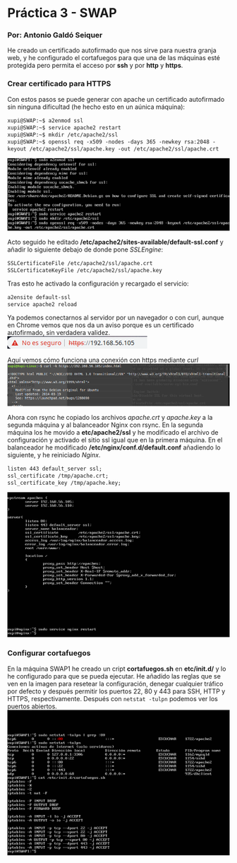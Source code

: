 # Práctica 3 - SWAP
### Por: Antonio Galdó Seiquer
He creado un certificado autofirmado que nos sirve para nuestra granja web, y he configurado el cortafuegos para que una de las máquinas esté protegida pero permita el acceso por __ssh__ y por __http__ y __https__.
### Crear certificado para HTTPS
Con estos pasos se puede generar con apache un certificado autofirmado sin ninguna dificultad (he hecho esto en un aúnica máquina):
```console
xupi@SWAP:~$ a2enmod ssl
xupi@SWAP:~$ service apache2 restart
xupi@SWAP:~$ mkdir /etc/apache2/ssl
xupi@SWAP:~$ openssl req -x509 -nodes -days 365 -newkey rsa:2048 -keyout /etc/apache2/ssl/apache.key -out /etc/apache2/ssl/apache.crt
```
![](1.png) 

Acto seguido he editado __/etc/apache2/sites-available/default-ssl.conf__ y añadir lo siguiente debajo de donde pone _SSLEngine_:
```
SSLCertificateFile /etc/apache2/ssl/apache.crt
SSLCertificateKeyFile /etc/apache2/ssl/apache.key
```
Tras esto he activado la configuración y recargado el servicio:
```
a2ensite default-ssl
service apache2 reload
```
Ya podemos conectarnos al servidor por un navegador o con curl, aunque en Chrome vemos que nos da un aviso porque es un certificado autofirmado, sin verdadera validez.
![](2.png) 

Aquí vemos cómo funciona una conexión con https mediante _curl_
![](3.png) 

Ahora con rsync he copiado los archivos _apache.crt_ y _apache.key_ a la segunda máquina y al balanceador Nginx con rsync. En la segunda máquina los he movido a __etc/apache2/ssl__ y he modificado el archivo de configuración y activado el sitio ssl igual que en la primera máquina.
En el balanceador he modificado __/etc/nginx/conf.d/default.conf__ añadiendo lo siguiente, y he reiniciado _Nginx_.
```
listen 443 default_server ssl;
ssl_certificate /tmp/apache.crt;
ssl_certificate_key /tmp/apache.key;
```
![](6.png)
 
### Configurar cortafuegos
En la máquina SWAP1 he creado un cript __cortafuegos.sh__ en __etc/init.d/__ y lo he configurado para que se pueda ejecutar. He añadido las reglas que se ven en la imagen para resetear la configuración, denegar cualquier tráfico por defecto y después permitir los puertos 22, 80 y 443 para SSH, HTTP y HTTPS, respectivamente. 
Después con `netstat -tulpn` podemos ver los puertos abiertos.
![](4.png) 






